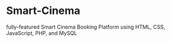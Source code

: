 # Smart-Cinema
fully-featured Smart Cinema Booking Platform using HTML, CSS, JavaScript, PHP, and MySQL
